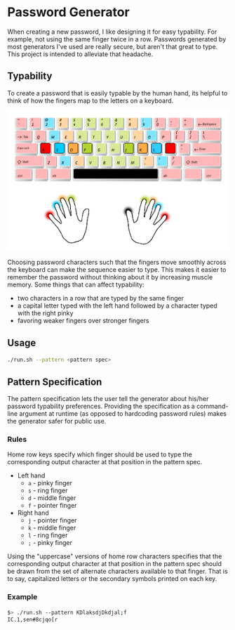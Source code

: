 # Password Generator

When creating a new password, I like designing it for easy typability. For example, not using the same finger twice in a row. Passwords generated by most generators I've used are really secure, but aren't that great to type. This project is intended to alleviate that headache.

## Typability

To create a password that is easily typable by the human hand, its helpful to think of how the fingers map to the letters on a keyboard.

![Home row mapping](/images/home_row_keys.png)

Choosing password characters such that the fingers move smoothly across the keyboard can make the sequence easier to type. This makes it easier to remember the password without thinking about it by increasing muscle memory. Some things that can affect typability:
* two characters in a row that are typed by the same finger
* a capital letter typed with the left hand followed by a character typed with the right pinky
* favoring weaker fingers over stronger fingers

## Usage

```bash
./run.sh --pattern <pattern spec>
```

## Pattern Specification

The pattern specification lets the user tell the generator about his/her password typability preferences. Providing the specification as a command-line argument at runtime (as opposed to hardcoding password rules) makes the generator safer for public use.

### Rules

Home row keys specify which finger should be used to type the corresponding output character at that position in the pattern spec.

* Left hand
  * `a` - pinky finger
  * `s` - ring finger
  * `d` - middle finger
  * `f` - pointer finger
* Right hand
  * `j` - pointer finger
  * `k` - middle finger
  * `l` - ring finger
  * `;` - pinky finger

Using the "uppercase" versions of home row characters specifies that the corresponding output character at that position in the pattern spec should be drawn from the set of alternate characters available to that finger. That is to say, capitalized letters or the secondary symbols printed on each key.

### Example

```bash
$> ./run.sh --pattern KDlaksdjDkdjal;f
IC.1,sen#8cjqo[r
```
